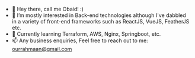 - 👋 Hey there, call me Obaid! :)
- 👀 I’m mostly interested in Back-end technologies although I've dabbled in a variety of front-end frameworks such as ReactJS, VueJS, FeatherJS etc.
- 🌱 Currently learning Terraform, AWS, Nginx, Springboot, etc.
- 📫 Any business enquiries, Feel free to reach out to me: ourrahmaan@gmail.com

<!---
ObaidUr-Rahmaan/ObaidUr-Rahmaan is a ✨ special ✨ repository because its `README.md` (this file) appears on your GitHub profile.
You can click the Preview link to take a look at your changes.
--->
